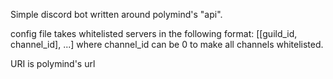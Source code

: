 Simple discord bot written around polymind's "api". 

config file takes whitelisted servers in the following format: [[guild_id, channel_id], ...] where channel_id can be 0 to make all channels whitelisted. 

URI is polymind's url
